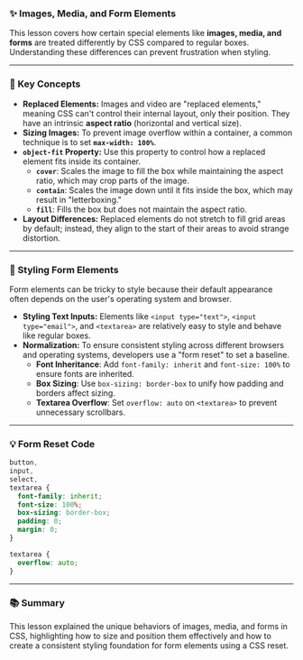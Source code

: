 ### ✨ Images, Media, and Form Elements

This lesson covers how certain special elements like **images, media, and forms** are treated differently by CSS compared to regular boxes. Understanding these differences can prevent frustration when styling.

-----

### 📝 Key Concepts

  * **Replaced Elements:** Images and video are "replaced elements," meaning CSS can't control their internal layout, only their position. They have an intrinsic **aspect ratio** (horizontal and vertical size).
  * **Sizing Images:** To prevent image overflow within a container, a common technique is to set **`max-width: 100%`**.
  * **`object-fit` Property:** Use this property to control how a replaced element fits inside its container.
      * **`cover`**: Scales the image to fill the box while maintaining the aspect ratio, which may crop parts of the image.
      * **`contain`**: Scales the image down until it fits inside the box, which may result in "letterboxing."
      * **`fill`**: Fills the box but does not maintain the aspect ratio.
  * **Layout Differences:** Replaced elements do not stretch to fill grid areas by default; instead, they align to the start of their areas to avoid strange distortion.

-----

### 🚧 Styling Form Elements

Form elements can be tricky to style because their default appearance often depends on the user's operating system and browser.

  * **Styling Text Inputs:** Elements like `<input type="text">`, `<input type="email">`, and `<textarea>` are relatively easy to style and behave like regular boxes.
  * **Normalization:** To ensure consistent styling across different browsers and operating systems, developers use a "form reset" to set a baseline.
      * **Font Inheritance**: Add `font-family: inherit` and `font-size: 100%` to ensure fonts are inherited.
      * **Box Sizing**: Use `box-sizing: border-box` to unify how padding and borders affect sizing.
      * **Textarea Overflow**: Set `overflow: auto` on `<textarea>` to prevent unnecessary scrollbars.

-----

### 💡 Form Reset Code

```css
button,
input,
select,
textarea {
  font-family: inherit;
  font-size: 100%;
  box-sizing: border-box;
  padding: 0;
  margin: 0;
}

textarea {
  overflow: auto;
}
```

-----

### 📚 Summary

This lesson explained the unique behaviors of images, media, and forms in CSS, highlighting how to size and position them effectively and how to create a consistent styling foundation for form elements using a CSS reset.